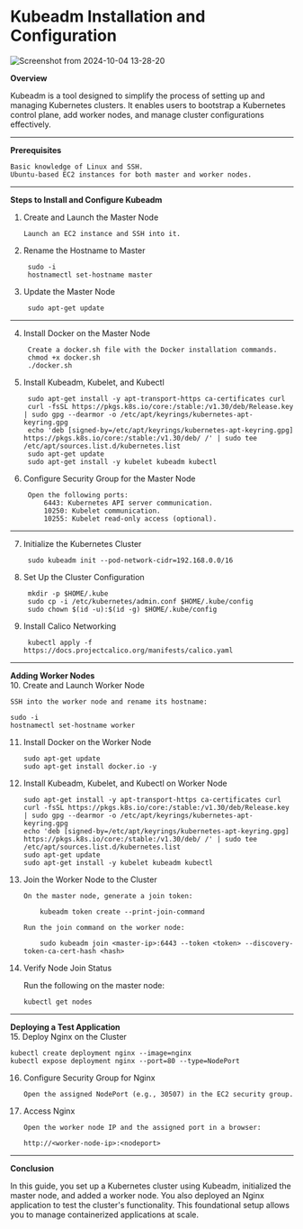 # Kubeadm Installation and Configuration

![Screenshot from 2024-10-04 13-28-20](https://github.com/user-attachments/assets/ae53a648-a2fe-44f2-b641-04d891bc7e80)


**Overview**

Kubeadm is a tool designed to simplify the process of setting up and managing Kubernetes clusters. It enables users to bootstrap a Kubernetes control plane, add worker nodes, and manage cluster configurations effectively.

---
**Prerequisites**

    Basic knowledge of Linux and SSH.
    Ubuntu-based EC2 instances for both master and worker nodes.

---
**Steps to Install and Configure Kubeadm**
1. Create and Launch the Master Node

       Launch an EC2 instance and SSH into it.

2. Rename the Hostname to Master

        sudo -i
        hostnamectl set-hostname master

3. Update the Master Node

        sudo apt-get update
---
4. Install Docker on the Master Node

        Create a docker.sh file with the Docker installation commands.
        chmod +x docker.sh  
        ./docker.sh

5. Install Kubeadm, Kubelet, and Kubectl

        sudo apt-get install -y apt-transport-https ca-certificates curl
        curl -fsSL https://pkgs.k8s.io/core:/stable:/v1.30/deb/Release.key | sudo gpg --dearmor -o /etc/apt/keyrings/kubernetes-apt-keyring.gpg
        echo 'deb [signed-by=/etc/apt/keyrings/kubernetes-apt-keyring.gpg] https://pkgs.k8s.io/core:/stable:/v1.30/deb/ /' | sudo tee /etc/apt/sources.list.d/kubernetes.list
        sudo apt-get update
        sudo apt-get install -y kubelet kubeadm kubectl

6. Configure Security Group for the Master Node

        Open the following ports:
            6443: Kubernetes API server communication.
            10250: Kubelet communication.
            10255: Kubelet read-only access (optional).
---
7. Initialize the Kubernetes Cluster

        sudo kubeadm init --pod-network-cidr=192.168.0.0/16

8. Set Up the Cluster Configuration

        mkdir -p $HOME/.kube
        sudo cp -i /etc/kubernetes/admin.conf $HOME/.kube/config
        sudo chown $(id -u):$(id -g) $HOME/.kube/config

9. Install Calico Networking

        kubectl apply -f https://docs.projectcalico.org/manifests/calico.yaml
---
**Adding Worker Nodes** <br>
10. Create and Launch Worker Node

    SSH into the worker node and rename its hostname:
    
    sudo -i
    hostnamectl set-hostname worker

11. Install Docker on the Worker Node

        sudo apt-get update
        sudo apt-get install docker.io -y

13. Install Kubeadm, Kubelet, and Kubectl on Worker Node

        sudo apt-get install -y apt-transport-https ca-certificates curl
        curl -fsSL https://pkgs.k8s.io/core:/stable:/v1.30/deb/Release.key | sudo gpg --dearmor -o /etc/apt/keyrings/kubernetes-apt-keyring.gpg
        echo 'deb [signed-by=/etc/apt/keyrings/kubernetes-apt-keyring.gpg] https://pkgs.k8s.io/core:/stable:/v1.30/deb/ /' | sudo tee /etc/apt/sources.list.d/kubernetes.list
        sudo apt-get update
        sudo apt-get install -y kubelet kubeadm kubectl

14. Join the Worker Node to the Cluster

        On the master node, generate a join token:

            kubeadm token create --print-join-command

        Run the join command on the worker node:

            sudo kubeadm join <master-ip>:6443 --token <token> --discovery-token-ca-cert-hash <hash>

14. Verify Node Join Status

    Run the following on the master node:

        kubectl get nodes

---

**Deploying a Test Application** <br>
15. Deploy Nginx on the Cluster
    
    kubectl create deployment nginx --image=nginx
    kubectl expose deployment nginx --port=80 --type=NodePort

16. Configure Security Group for Nginx

        Open the assigned NodePort (e.g., 30507) in the EC2 security group.

17. Access Nginx

        Open the worker node IP and the assigned port in a browser:

        http://<worker-node-ip>:<nodeport>

---

**Conclusion**

In this guide, you set up a Kubernetes cluster using Kubeadm, initialized the master node, and added a worker node. You also deployed an Nginx application to test the cluster's functionality. This foundational setup allows you to manage containerized applications at scale.
